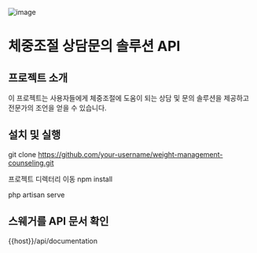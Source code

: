 ![image](https://github.com/zpla15/fitness-consult/assets/47617249/751d4aef-1dc4-4b5b-9541-323fd97521ad)


# 체중조절 상담문의 솔루션 API

## 프로젝트 소개
이 프로젝트는 사용자들에게 체중조절에 도움이 되는 상담 및 문의 솔루션을 제공하고 전문가의 조언을 얻을 수 있습니다.

## 설치 및 실행
git clone https://github.com/your-username/weight-management-counseling.git

프로젝트 디렉터리 이동
npm install

php artisan serve

## 스웨거를 API 문서 확인
{{host}}/api/documentation
